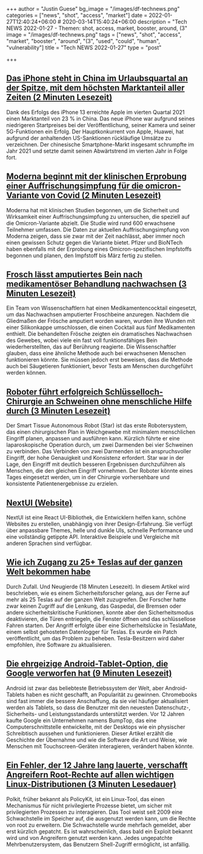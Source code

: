 +++
author = "Justin Guese"
bg_image = "/images/df-technews.png"
categories = ["news", "shot", "access", "market"]
date = 2022-01-27T12:40:24+06:00 # 2020-03-14T15:40:24+06:00
description = "Tech NEWS 2022-01-27 - Themen: shot, access, market, booster, around, (3"
image = "/images/df-technews.png"
tags = ["news", "shot", "access", "market", "booster", "around", "(3", "used", "could", "human", "vulnerability"]
title = "Tech NEWS 2022-01-27"
type = "post"

+++

## [Das iPhone steht in China im Urlaubsquartal an der Spitze, mit dem höchsten Marktanteil aller Zeiten (2 Minuten Lesezeit)](https://9to5mac.com/2022/01/26/iphone-took-top-slot-in-china/)

 Dank des Erfolgs des iPhone 13 erreichte Apple im vierten Quartal 2021 einen Marktanteil von 23 % in China. Das neue iPhone war aufgrund seines niedrigeren Startpreises bei der Veröffentlichung, seiner Kamera und seiner 5G-Funktionen ein Erfolg. Der Hauptkonkurrent von Apple, Huawei, hat aufgrund der anhaltenden US-Sanktionen rückläufige Umsätze zu verzeichnen. Der chinesische Smartphone-Markt insgesamt schrumpfte im Jahr 2021 und setzte damit seinen Abwärtstrend im vierten Jahr in Folge fort.

## [Moderna beginnt mit der klinischen Erprobung einer Auffrischungsimpfung für die omicron-Variante von Covid (2 Minuten Lesezeit)](https://www.cnbc.com/2022/01/26/moderna-starts-clinical-trial-of-booster-shot-targeting-omicron-covid-variant.html)

 Moderna hat mit klinischen Studien begonnen, um die Sicherheit und Wirksamkeit einer Auffrischungsimpfung zu untersuchen, die speziell auf die Omicron-Variante abzielt. Die Studie wird rund 600 erwachsene Teilnehmer umfassen. Die Daten zur aktuellen Auffrischungsimpfung von Moderna zeigen, dass sie zwar mit der Zeit nachlässt, aber immer noch einen gewissen Schutz gegen die Variante bietet. Pfizer und BioNTech haben ebenfalls mit der Erprobung eines Omicron-spezifischen Impfstoffs begonnen und planen, den Impfstoff bis März fertig zu stellen.

## [Frosch lässt amputiertes Bein nach medikamentöser Behandlung nachwachsen (3 Minuten Lesezeit)](https://www.theguardian.com/science/2022/jan/26/frog-regrows-amputated-leg-after-being-given-drug-treatment)

 Ein Team von Wissenschaftlern hat einen Medikamentencocktail eingesetzt, um das Nachwachsen amputierter Froschbeine anzuregen. Nachdem die Gliedmaßen der Frösche amputiert worden waren, wurden ihre Wunden mit einer Silikonkappe umschlossen, die einen Cocktail aus fünf Medikamenten enthielt. Die behandelten Frösche zeigten ein dramatisches Nachwachsen des Gewebes, wobei viele ein fast voll funktionsfähiges Bein wiederherstellten, das auf Berührung reagierte. Die Wissenschaftler glauben, dass eine ähnliche Methode auch bei erwachsenen Menschen funktionieren könnte. Sie müssen jedoch erst beweisen, dass die Methode auch bei Säugetieren funktioniert, bevor Tests am Menschen durchgeführt werden können.

## [Roboter führt erfolgreich Schlüsselloch-Chirurgie an Schweinen ohne menschliche Hilfe durch (3 Minuten Lesezeit)](https://www.theguardian.com/technology/2022/jan/26/robot-successfully-performs-keyhole-surgery-on-pigs-without-human-help)

 Der Smart Tissue Autonomous Robot (Star) ist das erste Robotersystem, das einen chirurgischen Plan in Weichgewebe mit minimalem menschlichen Eingriff planen, anpassen und ausführen kann. Kürzlich führte er eine laparoskopische Operation durch, um zwei Darmenden bei vier Schweinen zu verbinden. Das Verbinden von zwei Darmenden ist ein anspruchsvoller Eingriff, der hohe Genauigkeit und Konsistenz erfordert. Star war in der Lage, den Eingriff mit deutlich besseren Ergebnissen durchzuführen als Menschen, die den gleichen Eingriff vornehmen. Der Roboter könnte eines Tages eingesetzt werden, um in der Chirurgie vorhersehbare und konsistente Patientenergebnisse zu erzielen.

## [NextUI (Website)](https://nextui.org/?ref=producthunt)

 NextUI ist eine React UI-Bibliothek, die Entwicklern helfen kann, schöne Websites zu erstellen, unabhängig von ihrer Design-Erfahrung. Sie verfügt über anpassbare Themes, helle und dunkle UIs, schnelle Performance und eine vollständig getippte API. Interaktive Beispiele und Vergleiche mit anderen Sprachen sind verfügbar.

## [Wie ich Zugang zu 25+ Teslas auf der ganzen Welt bekommen habe](https://medium.com/@david_colombo/how-i-got-access-to-25-teslas-around-the-world-by-accident-and-curiosity-8b9ef040a028)

 Durch Zufall. Und Neugierde (18 Minuten Lesezeit). In diesem Artikel wird beschrieben, wie es einem Sicherheitsforscher gelang, aus der Ferne auf mehr als 25 Teslas auf der ganzen Welt zuzugreifen. Der Forscher hatte zwar keinen Zugriff auf die Lenkung, das Gaspedal, die Bremsen oder andere sicherheitskritische Funktionen, konnte aber den Sicherheitsmodus deaktivieren, die Türen entriegeln, die Fenster öffnen und das schlüssellose Fahren starten. Der Angriff erfolgte über eine Sicherheitslücke in TeslaMate, einem selbst gehosteten Datenlogger für Teslas. Es wurde ein Patch veröffentlicht, um das Problem zu beheben. Tesla-Besitzern wird daher empfohlen, ihre Software zu aktualisieren.

## [Die ehrgeizige Android-Tablet-Option, die Google verworfen hat (9 Minuten Lesezeit)](https://www.computerworld.com/article/3647997/android-tablet-google.html)

 Android ist zwar das beliebteste Betriebssystem der Welt, aber Android-Tablets haben es nicht geschafft, an Popularität zu gewinnen. Chromebooks sind fast immer die bessere Anschaffung, da sie viel häufiger aktualisiert werden als Tablets, so dass die Benutzer mit den neuesten Datenschutz-, Sicherheits- und Leistungsstandards unterstützt werden. Vor 12 Jahren kaufte Google ein Unternehmen namens BumpTop, das eine Computerschnittstelle entwickelte, mit der Desktops wie ein physischer Schreibtisch aussehen und funktionieren. Dieser Artikel erzählt die Geschichte der Übernahme und wie die Software die Art und Weise, wie Menschen mit Touchscreen-Geräten interagieren, verändert haben könnte.

## [Ein Fehler, der 12 Jahre lang lauerte, verschafft Angreifern Root-Rechte auf allen wichtigen Linux-Distributionen (3 Minuten Lesedauer)](https://arstechnica.com/information-technology/2022/01/a-bug-lurking-for-12-years-gives-attackers-root-on-every-major-linux-distro/)

 Polkit, früher bekannt als PolicyKit, ist ein Linux-Tool, das einen Mechanismus für nicht privilegierte Prozesse bietet, um sicher mit privilegierten Prozessen zu interagieren. Das Tool weist seit 2009 eine Schwachstelle im Speicher auf, die ausgenutzt werden kann, um die Rechte von root zu erweitern. Die Schwachstelle wurde mehrfach gemeldet, aber erst kürzlich gepatcht. Es ist wahrscheinlich, dass bald ein Exploit bekannt wird und von Angreifern genutzt werden kann. Jedes ungepatchte Mehrbenutzersystem, das Benutzern Shell-Zugriff ermöglicht, ist anfällig.

